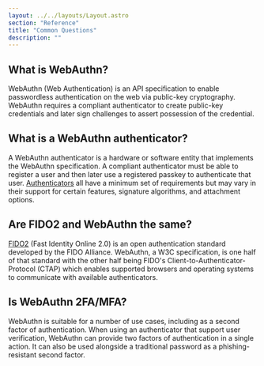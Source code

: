 ```yaml
---
layout: ../../layouts/Layout.astro
section: "Reference"
title: "Common Questions"
description: ""
---
```


## What is WebAuthn?
WebAuthn (Web Authentication) is an API specification to enable passwordless authentication on the web via public-key cryptography. WebAuthn requires a compliant authenticator to create public-key credentials and later sign challenges to assert possession of the credential.

## What is a WebAuthn authenticator?
A WebAuthn authenticator is a hardware or software entity that implements the WebAuthn specification. A compliant authenticator must be able to register a user and then later use a registered passkey to authenticate that user. [Authenticators](/how-it-works/authenticators) all have a minimum set of requirements but may vary in their support for certain features, signature algorithms, and attachment options.

## Are FIDO2 and WebAuthn the same?
[FIDO2](/history/fido-protocols) (Fast Identity Online 2.0) is an open authentication standard developed by the FIDO Alliance. WebAuthn, a W3C specification, is one half of that standard with the other half being FIDO's Client-to-Authenticator-Protocol (CTAP) which enables supported browsers and operating systems to communicate with available authenticators.

## Is WebAuthn 2FA/MFA?
WebAuthn is suitable for a number of use cases, including as a second factor of authentication. When using an authenticator that support user verification, WebAuthn can provide two factors of authentication in a single action. It can also be used alongside a traditional password as a phishing-resistant second factor.
